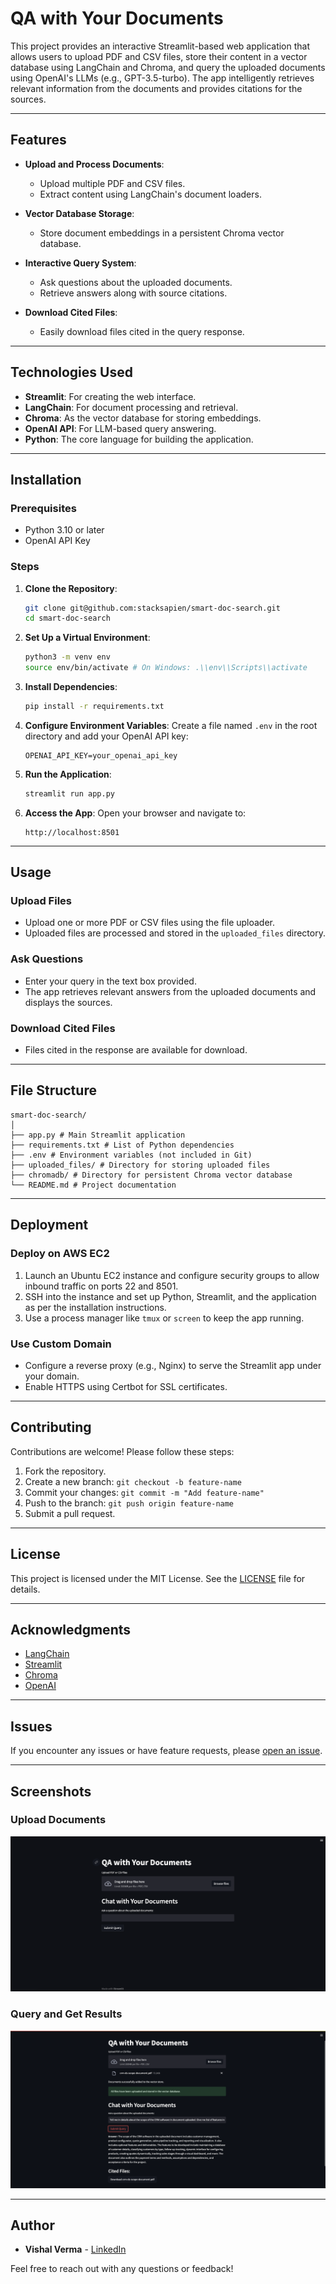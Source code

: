 # QA with Your Documents

This project provides an interactive Streamlit-based web application that allows users to upload PDF and CSV files, store their content in a vector database using LangChain and Chroma, and query the uploaded documents using OpenAI's LLMs (e.g., GPT-3.5-turbo). The app intelligently retrieves relevant information from the documents and provides citations for the sources.

---

## Features

- **Upload and Process Documents**:
  - Upload multiple PDF and CSV files.
  - Extract content using LangChain's document loaders.
- **Vector Database Storage**:

  - Store document embeddings in a persistent Chroma vector database.

- **Interactive Query System**:

  - Ask questions about the uploaded documents.
  - Retrieve answers along with source citations.

- **Download Cited Files**:
  - Easily download files cited in the query response.

---

## Technologies Used

- **Streamlit**: For creating the web interface.
- **LangChain**: For document processing and retrieval.
- **Chroma**: As the vector database for storing embeddings.
- **OpenAI API**: For LLM-based query answering.
- **Python**: The core language for building the application.

---

## Installation

### Prerequisites

- Python 3.10 or later
- OpenAI API Key

### Steps

1. **Clone the Repository**:

   ```bash
   git clone git@github.com:stacksapien/smart-doc-search.git
   cd smart-doc-search
   ```

2. **Set Up a Virtual Environment**:

   ```bash
   python3 -m venv env
   source env/bin/activate # On Windows: .\\env\\Scripts\\activate
   ```

3. **Install Dependencies**:

   ```bash
   pip install -r requirements.txt
   ```

4. **Configure Environment Variables**:
   Create a file named `.env` in the root directory and add your OpenAI API key:

   ```
   OPENAI_API_KEY=your_openai_api_key
   ```

5. **Run the Application**:

   ```bash
   streamlit run app.py
   ```

6. **Access the App**:
   Open your browser and navigate to:
   ```
   http://localhost:8501
   ```

---

## Usage

### Upload Files

- Upload one or more PDF or CSV files using the file uploader.
- Uploaded files are processed and stored in the `uploaded_files` directory.

### Ask Questions

- Enter your query in the text box provided.
- The app retrieves relevant answers from the uploaded documents and displays the sources.

### Download Cited Files

- Files cited in the response are available for download.

---

## File Structure

```
smart-doc-search/
│
├── app.py # Main Streamlit application
├── requirements.txt # List of Python dependencies
├── .env # Environment variables (not included in Git)
├── uploaded_files/ # Directory for storing uploaded files
├── chromadb/ # Directory for persistent Chroma vector database
└── README.md # Project documentation
```

---

## Deployment

### Deploy on AWS EC2

1. Launch an Ubuntu EC2 instance and configure security groups to allow inbound traffic on ports 22 and 8501.
2. SSH into the instance and set up Python, Streamlit, and the application as per the installation instructions.
3. Use a process manager like `tmux` or `screen` to keep the app running.

### Use Custom Domain

- Configure a reverse proxy (e.g., Nginx) to serve the Streamlit app under your domain.
- Enable HTTPS using Certbot for SSL certificates.

---

## Contributing

Contributions are welcome! Please follow these steps:

1. Fork the repository.
2. Create a new branch: `git checkout -b feature-name`
3. Commit your changes: `git commit -m "Add feature-name"`
4. Push to the branch: `git push origin feature-name`
5. Submit a pull request.

---

## License

This project is licensed under the MIT License. See the [LICENSE](LICENSE) file for details.

---

## Acknowledgments

- [LangChain](https://langchain.com)
- [Streamlit](https://streamlit.io)
- [Chroma](https://www.trychroma.com)
- [OpenAI](https://openai.com)

---

## Issues

If you encounter any issues or have feature requests, please [open an issue](https://github.com/stacksapien/smart-doc-search/issues).

---

## Screenshots

### Upload Documents

![Upload Documents](screenshots/1.png)

### Query and Get Results

![Query Results](screenshots/2.png)

---

## Author

- **Vishal Verma** - [LinkedIn](https://www.linkedin.com/in/stacksapien)

Feel free to reach out with any questions or feedback!
